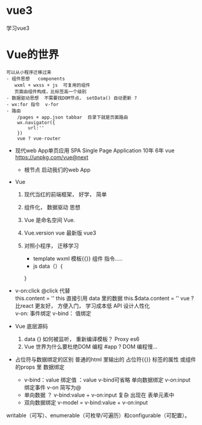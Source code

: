 # vue3
学习vue3
# Vue的世界
    可以从小程序迁移过来
    - 组件思想   components
       wxml + wxss + js  可复用的组件
       页面由组件构成，比标签高一个级别
    - 数据驱动思想  不需要找DOM节点， setData() 自动更新 ?
    - wx:for 指令  v-for
    - 路由 
        /pages + app.json tabbar  目录下就是页面路由
        wx.navigator({
            url:''
        })
        vue ? vue-router 

- 现代web App单页应用  SPA  Single  Page  Application   10年   6年
     vue   https://unpkg.com/vue@next
     - 根节点  启动我们的web App

- Vue
    1. 现代当红的前端框架， 好学， 简单
    2. 组件化， 数据驱动  思想
    3. Vue  是命名空间
          Vue.
    4. Vue.version  vue  最新版  vue3
    5. 对照小程序， 迁移学习
         - template  wxml
          模板{{}}  组件  指令.....
        - js   data（）{

        }

- v-on:click    @click  代替   
     this.content = ''  this  直接引用 data 里的数据
     this.$data.content = ''
     vue ?  比react 更友好， 方便入门， 学习成本低
     API  设计人性化  
     v-on:   事件绑定    v-bind：  值绑定

- Vue  底层源码
   1. data {}  如何被监听， 重新编译模板？  Proxy  es6
   2. Vue  世界为什么要杜绝DOM  编程  #app   ?
         DOM  编程慢...

- 占位符与数据绑定的区别
     普通的html  里输出的   占位符{{}}
     标签的属性   或组件的props 里  数据绑定
     - v-bind：value 绑定值  ：value   v-bind可省略 单向数据绑定
         v-on:input  绑定事件   v-on  简写为@
     - 单向数据 ？
          v-bind:value  +  v-on:input   复杂  出现在  表单元素中
     - 双向数据绑定
         v-model =  v-bind:value + v-on:input



writable（可写）、enumerable（可枚举/可遍历）和configurable（可配置）。







